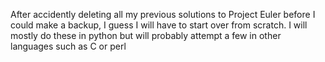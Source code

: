 After accidently deleting all my previous solutions to Project Euler before I could make a backup, I guess I will have to start over from scratch. I will mostly do these in python but will probably attempt a few in other languages such as C or perl
